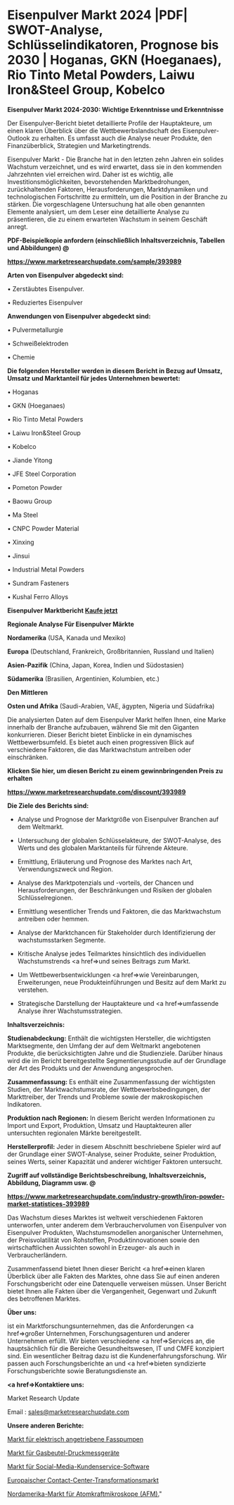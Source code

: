 # Eisenpulver Markt 2024 |PDF| SWOT-Analyse, Schlüsselindikatoren, Prognose bis 2030 | Hoganas, GKN (Hoeganaes), Rio Tinto Metal Powders, Laiwu Iron&Steel Group, Kobelco

<strong>Eisenpulver Markt 2024-2030: Wichtige Erkenntnisse und Erkenntnisse</strong>

Der Eisenpulver-Bericht bietet detaillierte Profile der Hauptakteure, um einen klaren Überblick über die Wettbewerbslandschaft des Eisenpulver-Outlook zu erhalten. Es umfasst auch die Analyse neuer Produkte, den Finanzüberblick, Strategien und Marketingtrends.

Eisenpulver Markt - Die Branche hat in den letzten zehn Jahren ein solides Wachstum verzeichnet, und es wird erwartet, dass sie in den kommenden Jahrzehnten viel erreichen wird. Daher ist es wichtig, alle Investitionsmöglichkeiten, bevorstehenden Marktbedrohungen, zurückhaltenden Faktoren, Herausforderungen, Marktdynamiken und technologischen Fortschritte zu ermitteln, um die Position in der Branche zu stärken. Die vorgeschlagene Untersuchung hat alle oben genannten Elemente analysiert, um dem Leser eine detaillierte Analyse zu präsentieren, die zu einem erwarteten Wachstum in seinem Geschäft anregt.



<strong><b>PDF-Beispielkopie anfordern (einschließlich Inhaltsverzeichnis, Tabellen und Abbildungen) @ </b></strong>

<strong><a href=https://www.marketresearchupdate.com/sample/393989>

<strong>https://www.marketresearchupdate.com/sample/393989</u></a></strong></strong>



<strong>Arten von Eisenpulver abgedeckt sind:</strong>

• Zerstäubtes Eisenpulver.

• Reduziertes Eisenpulver



<strong>Anwendungen von Eisenpulver abgedeckt sind:</strong>

• Pulvermetallurgie

• Schweißelektroden

• Chemie



<strong>Die folgenden Hersteller werden in diesem Bericht in Bezug auf Umsatz, Umsatz und Marktanteil für jedes Unternehmen bewertet:</strong>

• Hoganas

• GKN (Hoeganaes)

• Rio Tinto Metal Powders

• Laiwu Iron&Steel Group

• Kobelco

• Jiande Yitong

• JFE Steel Corporation

• Pometon Powder

• Baowu Group

• Ma Steel

• CNPC Powder Material

• Xinxing

• Jinsui

• Industrial Metal Powders

• Sundram Fasteners

• Kushal Ferro Alloys



<strong>Eisenpulver Marktbericht <a href=https://www.marketresearchupdate.com/buynow/393989>Kaufe jetzt</a></strong>



<strong>Regionale Analyse Für Eisenpulver Märkte</strong>



<strong>Nordamerika</strong> (USA, Kanada und Mexiko)



<strong>Europa</strong> (Deutschland, Frankreich, Großbritannien, Russland und Italien)



<strong>Asien-Pazifik</strong> (China, Japan, Korea, Indien und Südostasien)



<strong>Südamerika</strong> (Brasilien, Argentinien, Kolumbien, etc.)



<strong>Den Mittleren</strong> 

<strong>Osten und Afrika</strong> (Saudi-Arabien, VAE, ägypten, Nigeria und Südafrika)

Die analysierten Daten auf dem Eisenpulver Markt helfen Ihnen, eine Marke innerhalb der Branche aufzubauen, während Sie mit den Giganten konkurrieren. Dieser Bericht bietet Einblicke in ein dynamisches Wettbewerbsumfeld. Es bietet auch einen progressiven Blick auf verschiedene Faktoren, die das Marktwachstum antreiben oder einschränken.



<strong>Klicken Sie hier, um diesen Bericht zu einem gewinnbringenden Preis zu erhalten
</strong>

<strong><a href=https://www.marketresearchupdate.com/discount/393989>https://www.marketresearchupdate.com/discount/393989</b></u></strong></a>



<strong>Die Ziele des Berichts sind:</strong>

- Analyse und Prognose der Marktgröße von Eisenpulver Branchen auf dem Weltmarkt.

- Untersuchung der globalen Schlüsselakteure, der SWOT-Analyse, des Werts und des globalen Marktanteils für führende Akteure.

- Ermittlung, Erläuterung und Prognose des Marktes nach Art, Verwendungszweck und Region.

- Analyse des Marktpotenzials und -vorteils, der Chancen und Herausforderungen, der Beschränkungen und Risiken der globalen Schlüsselregionen.

- Ermittlung wesentlicher Trends und Faktoren, die das Marktwachstum antreiben oder hemmen.

- Analyse der Marktchancen für Stakeholder durch Identifizierung der wachstumsstarken Segmente.

- Kritische Analyse jedes Teilmarktes hinsichtlich des individuellen Wachstumstrends <a href=>und</a> seines Beitrags zum Markt.

- Um Wettbewerbsentwicklungen <a href=>wie</a> Vereinbarungen, Erweiterungen, neue Produkteinführungen und Besitz auf dem Markt zu verstehen.

- Strategische Darstellung der Hauptakteure und <a href=>umfas</a>sende Analyse ihrer Wachstumsstrategien.



<strong>Inhaltsverzeichnis:</strong>



<strong>Studienabdeckung:</strong> Enthält die wichtigsten Hersteller, die wichtigsten Marktsegmente, den Umfang der auf dem Weltmarkt angebotenen Produkte, die berücksichtigten Jahre und die Studienziele. Darüber hinaus wird die im Bericht bereitgestellte Segmentierungsstudie auf der Grundlage der Art des Produkts und der Anwendung angesprochen.



<strong>Zusammenfassung:</strong> Es enthält eine Zusammenfassung der wichtigsten Studien, der Marktwachstumsrate, der Wettbewerbsbedingungen, der Markttreiber, der Trends und Probleme sowie der makroskopischen Indikatoren.



<strong>Produktion nach Regionen:</strong> In diesem Bericht werden Informationen zu Import und Export, Produktion, Umsatz und Hauptakteuren aller untersuchten regionalen Märkte bereitgestellt.



<strong>Herstellerprofil:</strong> Jeder in diesem Abschnitt beschriebene Spieler wird auf der Grundlage einer SWOT-Analyse, seiner Produkte, seiner Produktion, seines Werts, seiner Kapazität und anderer wichtiger Faktoren untersucht.



<strong><b>Zugriff auf vollständige Berichtsbeschreibung, Inhaltsverzeichnis, Abbildung, Diagramm usw. @ </b></strong>

<strong><a href=https://www.marketresearchupdate.com/industry-growth/iron-powder-market-statistices-393989>https://www.marketresearchupdate.com/industry-growth/iron-powder-market-statistices-393989</a></strong>

Das Wachstum dieses Marktes ist weltweit verschiedenen Faktoren unterworfen, unter anderem dem Verbrauchervolumen von Eisenpulver von Eisenpulver Produkten, Wachstumsmodellen anorganischer Unternehmen, der Preisvolatilität von Rohstoffen, Produktinnovationen sowie den wirtschaftlichen Aussichten sowohl in Erzeuger- als auch in Verbraucherländern.

Zusammenfassend bietet Ihnen dieser Bericht <a href=>einen</a> klaren Überblick über alle Fakten des Marktes, ohne dass Sie auf einen anderen Forschungsbericht oder eine Datenquelle verweisen müssen. Unser Bericht bietet Ihnen alle Fakten über die Vergangenheit, Gegenwart und Zukunft des betroffenen Marktes.



<strong>Über uns:</strong>

 ist ein Marktforschungsunternehmen, das die Anforderungen <a href=>großer</a> Unternehmen, Forschungsagenturen und anderer Unternehmen erfüllt. Wir bieten verschiedene <a href=>Services</a> an, die hauptsächlich für die Bereiche Gesundheitswesen, IT und CMFE konzipiert sind. Ein wesentlicher Beitrag dazu ist die Kundenerfahrungsforschung. Wir passen auch Forschungsberichte an und <a href=>bieten</a> syndizierte Forschungsberichte sowie Beratungsdienste an.



<strong><a href=>Kontaktiere uns:</a></strong>

Market Research Update

Email : sales@marketresearchupdate.com



<strong>Unsere anderen Berichte:</strong>

<a href=https://www.linkedin.com/pulse/electric-driven-drum-pump-market-2023-trends>Markt für elektrisch angetriebene Fasspumpen</a>

<a href=https://www.linkedin.com/pulse/gasbag-pressure-gauges-market-analysis-segment>Markt für Gasbeutel-Druckmessgeräte</a>

<a href=https://www.linkedin.com/pulse/social-media-customer-service-software-market-3f>Markt für Social-Media-Kundenservice-Software</a>

<a href=https://www.linkedin.com/pulse/europe-contact-center-transformation-market-2023-huge>Europaischer Contact-Center-Transformationsmarkt</a>

<a href=https://www.linkedin.com/pulse/north-america-atomic-force-microscope-afm-market-expecting>Nordamerika-Markt für Atomkraftmikroskope (AFM).</a>"
